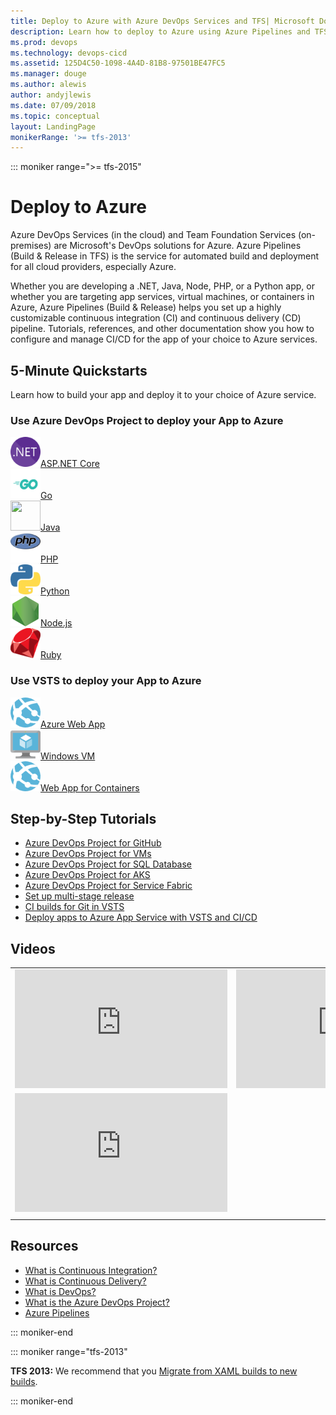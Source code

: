 ```yaml
---
title: Deploy to Azure with Azure DevOps Services and TFS| Microsoft Docs    
description: Learn how to deploy to Azure using Azure Pipelines and TFS Build & Release. Tutorials, references, and other documentation.  
ms.prod: devops
ms.technology: devops-cicd
ms.assetid: 125D4C50-1098-4A4D-81B8-97501BE47FC5  
ms.manager: douge
ms.author: alewis
author: andyjlewis
ms.date: 07/09/2018
ms.topic: conceptual
layout: LandingPage
monikerRange: '>= tfs-2013'
---
```



::: moniker range=">= tfs-2015"

# Deploy to Azure

Azure DevOps Services (in the cloud) and Team Foundation Services (on-premises) are  Microsoft's DevOps solutions for Azure. Azure Pipelines (Build & Release in TFS) is the service for automated build and deployment for all cloud providers, especially Azure.

Whether you are developing a .NET, Java, Node, PHP, or a Python app, or whether you are targeting app services, virtual machines, or containers in Azure, Azure Pipelines (Build & Release) helps you set up a highly customizable continuous integration (CI) and continuous delivery (CD) pipeline. Tutorials, references, and other documentation show you how to configure and manage CI/CD for the app of your choice to Azure services.

## 5-Minute Quickstarts

Learn how to build your app and deploy it to your choice of Azure service.

### Use Azure DevOps Project to deploy your App to Azure
<!-- Converting to icon48 format, this gets cleaner in YAML -->
<div class="ico48Case halfStack">
<div class="ico48Link"><a href="/azure/devops-project/azure-devops-project-aspnet-core"><img width="48" height="48" alt="" src="../pipelines/_img/index/logo_net.svg"><span>ASP.NET Core</span></a></div>
<div class="ico48Link"><a href="/azure/devops-project/azure-devops-project-go"><img width="48" height="48" alt="" src="../pipelines/_img/index/logo_go.svg"><span>Go</span></a></div>
<div class="ico48Link"><a href="/azure/devops-project/azure-devops-project-java"><img width="48" height="48" alt="" src="https://docs.microsoft.com/media/logos/logo_java.svg"><span>Java</span></a></div>
<div class="ico48Link"><a href="/azure/devops-project/azure-devops-project-php"><img width="48" height="48" alt="" src="../pipelines/_img/index/logo_php.svg"><span>PHP</span></a></div>
<div class="ico48Link"><a href="/azure/devops-project/azure-devops-project-python"><img width="48" height="48" alt="" src="../pipelines/_img/index/logo_python.svg"><span>Python</span></a></div>
<div class="ico48Link"><a href="/azure/devops-project/azure-devops-project-nodejs"><img width="48" height="48" alt="" src="../pipelines/_img/index/logo_nodejs.svg"><span>Node.js</span></a></div>
<div class="ico48Link"><a href="/azure/devops-project/azure-devops-project-ruby"><img width="48" height="48" alt="" src="../pipelines/_img/index/logo_ruby.svg"><span>Ruby</span></a></div>
</div>

### Use VSTS to deploy your App to Azure
<div class="ico48Case halfStack">
<div class="ico48Link"><a href="../pipelines/targets/webapp.md?toc=/azure/devops/deploy-azure/toc.json&bc=/azure/devops/deploy-azure/breadcrumb/toc.json"><img width="48" height="48" alt="" src="../pipelines/_img/index/app-service-web.png"><span>Azure Web App</span></a></div>
<div class="ico48Link"><a href="../pipelines/apps/cd/deploy-webdeploy-iis-deploygroups.md?toc=/azure/devops/deploy-azure/toc.json&bc=/azure/devops/deploy-azure/breadcrumb/toc.json"><img width="48" height="48" alt="" src="../pipelines/_img/index/virtualmachine.png"><span>Windows VM</span></a></div>
<div class="ico48Link"><a href="../pipelines/apps/cd/deploy-docker-webapp.md?toc=/azure/devops/deploy-azure/toc.json&bc=/azure/devops/deploy-azure/breadcrumb/toc.json"><img width="48" height="48" alt="" src="../pipelines/_img/index/app-service-web.png"><span>Web App for Containers</span></a></div>
</div>

## Step-by-Step Tutorials  

* [Azure DevOps Project for GitHub](/azure/devops-project/azure-devops-project-github)
* [Azure DevOps Project for VMs](/azure/devops-project/azure-devops-project-vms)
* [Azure DevOps Project for SQL Database](/azure/devops-project/azure-devops-project-sql-database)
* [Azure DevOps Project for AKS](/azure/devops-project/azure-devops-project-aks)
* [Azure DevOps Project for Service Fabric](/azure/devops-project/azure-devops-project-service-fabric)
* [Set up multi-stage release](../pipelines/release/define-multistage-release-process.md?toc=/azure/devops/deploy-azure/toc.json&bc=/azure/devops/deploy-azure/breadcrumb/toc.json)
* [CI builds for Git in VSTS](../pipelines/build/ci-build-git.md?toc=/azure/devops/deploy-azure/toc.json&bc=/azure/devops/deploy-azure/breadcrumb/toc.json)
* [Deploy apps to Azure App Service with VSTS and CI/CD](/azure/app-service)

## Videos

| | |
| --- | --- |
| <iframe src="https://channel9.msdn.com/Events/Connect/2017/T181/player" width="340" height="190" allowFullScreen frameBorder="0"></iframe> | <iframe src="https://channel9.msdn.com/Events/Connect/2017/T175/player" width="340" height="190" allowFullScreen frameBorder="0"></iframe> |
| <iframe src="https://channel9.msdn.com/Events/Visual-Studio/Visual-Studio-2017-Launch/190/player" width="340" height="190" allowFullScreen frameBorder="0"></iframe> | |
| | |

## Resources

- [What is Continuous Integration?](/azure/devops/what-is-continuous-integration)  
- [What is Continuous Delivery?](/azure/devops/what-is-continuous-delivery)  
- [What is DevOps?](/azure/devops/what-is-devops)
- [What is the Azure DevOps Project?](/azure/devops-project/overview)
- [Azure Pipelines](../pipelines/index.md)

::: moniker-end

::: moniker range="tfs-2013"

**TFS 2013:** We recommend that you [Migrate from XAML builds to new builds](../pipelines/build/migrate-from-xaml-builds.md).

::: moniker-end
